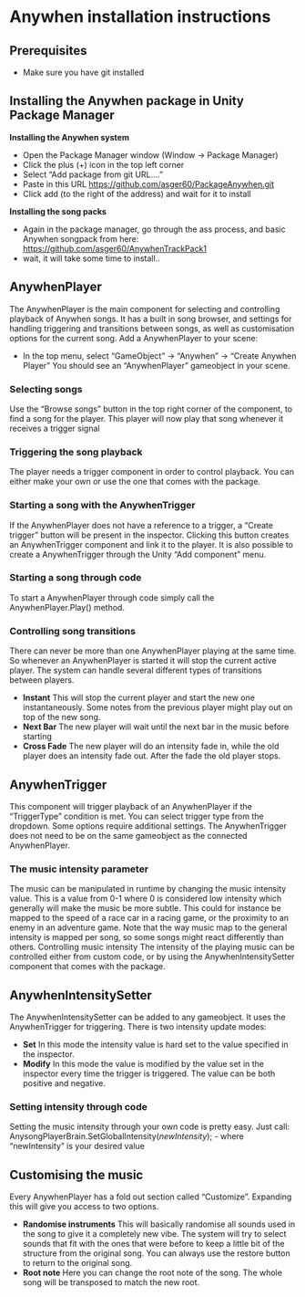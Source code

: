 # Anywhen installation instructions
## Prerequisites
- Make sure you have git installed
## Installing the Anywhen package in Unity Package Manager
**Installing the Anywhen system**
- Open the Package Manager window (Window → Package Manager)
- Click the plus (+) icon in the top left corner
- Select “Add package from git URL….”
- Paste in this URL https://github.com/asger60/PackageAnywhen.git
- Click add (to the right of the address) and wait for it to install
  
**Installing the song packs**
- Again in the package manager, go through the ass process, and basic Anywhen songpack from here: https://github.com/asger60/AnywhenTrackPack1
- wait, it will take some time to install..

## AnywhenPlayer
The AnywhenPlayer is the main component for selecting and controlling playback of Anywhen songs. It has a built in song browser, and settings for handling triggering and transitions between songs, as well as customisation options for the current song.
Add a AnywhenPlayer to your scene:
- In the top menu, select “GameObject” → “Anywhen” → “Create Anywhen Player”
You should see an “AnywhenPlayer” gameobject in your scene.
### Selecting songs
Use the “Browse songs” button in the top right corner of the component, to find a song for the player. This player will now play that song whenever it receives a trigger signal
### Triggering the song playback
The player needs a trigger component in order to control playback. You can either make your own or use the one that comes with the package.
### Starting a song with the AnywhenTrigger
If the AnywhenPlayer does not have a reference to a trigger, a “Create trigger” button will be present in the inspector. Clicking this button creates an AnywhenTrigger component and link it to the player. It is also possible to create a AnywhenTrigger through the Unity “Add component” menu.
### Starting a song through code
To start a AnywhenPlayer through code simply call the AnywhenPlayer.Play() method.
### Controlling song transitions
There can never be more than one AnywhenPlayer playing at the same time. So whenever an AnywhenPlayer is started it will stop the current active player. The system can handle several different types of transitions between players.
- **Instant** This will stop the current player and start the new one instantaneously. Some notes from the previous player might play out on top of the new song.
- **Next Bar** The new player will wait until the next bar in the music before starting
- **Cross Fade** The new player will do an intensity fade in, while the old player does an intensity fade out. After the fade the old player stops. 
## AnywhenTrigger
This component will trigger playback of an AnywhenPlayer if the “TriggerType” condition is met. You can select trigger type from the dropdown. Some options require additional settings.
The AnywhenTrigger does not need to be on the same gameobject as the connected AnywhenPlayer.
### The music intensity parameter
The music can be manipulated in runtime by changing the music intensity value. This is a value from 0-1 where 0 is considered low intensity which generally will make the music be more subtle. This could for instance be mapped to the speed of a race car in a racing game, or the proximity to an enemy in an adventure game.
Note that the way music map to the general intensity is mapped per song, so some songs might react differently than others.
Controlling music intensity
The intensity of the playing music can be controlled either from custom code, or by using the AnywhenIntensitySetter component that comes with the package. 
## AnywhenIntensitySetter
The AnywhenIntensitySetter can be added to any gameobject. It uses the AnywhenTrigger for triggering.
There is two intensity update modes:
- **Set** In this mode the intensity value is hard set to the value specified in the inspector.
- **Modify** In this mode the value is modified by the value set in the inspector every time the trigger is triggered. The value can be both positive and negative.
### Setting intensity through code
Setting the music intensity through your own code is pretty easy. 
Just call: AnysongPlayerBrain.SetGlobalIntensity(_newIntensity_); - where “newIntensity” is your desired value
## Customising the music
Every AnywhenPlayer has a fold out section called “Customize”. Expanding this will give you access to two options.
- **Randomise instruments** This will basically randomise all sounds used in the song to give it a completely new vibe. The system will try to select sounds that fit with the ones that were before to keep a little bit of the structure from the original song. You can always use the restore button to return to the original song.
- **Root note** Here you can change the root note of the song. The whole song will be transposed to match the new root.
